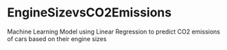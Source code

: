 # EngineSizevsCO2Emissions
Machine Learning Model using Linear Regression to predict CO2 emissions of cars based on their engine sizes
